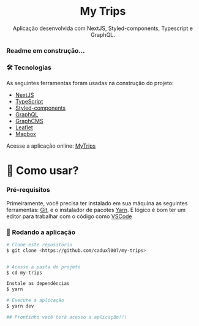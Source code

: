 <h1 align="center">My Trips</h1>
<p align="center">Aplicação desenvolvida com NextJS, Styled-components, Typescript e GraphQL.</p>

### Readme em construção...


### 🛠 Tecnologias

As seguintes ferramentas foram usadas na construção do projeto:  

- [NextJS](https://nextjs.org/)
- [TypeScript](https://www.typescriptlang.org/) 
- [Styled-components](https://styled-components.com/)
- [GraphQL](https://graphql.org/)
- [GraphCMS](https://graphcms.com/)
- [Leaflet](https://leafletjs.com/)
- [Mapbox](https://www.mapbox.com/)

Acesse a aplicação online: [MyTrips](https://my-trips-lime.vercel.app/)

<h1>📱 Como usar? </h1> 

### Pré-requisitos

Primeiramente, você precisa ter instalado em sua máquina as seguintes ferramentas:
[Git](https://git-scm.com), e o instalador de pacotes [Yarn](https://yarnpkg.com/). 
E lógico é bom ter um editor para trabalhar com o código como [VSCode](https://code.visualstudio.com/)

### 🎲 Rodando a aplicação

```bash
# Clone este repositório
$ git clone <https://github.com/caduxl007/my-trips>


# Acesse a pasta do projeto
$ cd my-trips

Instale as dependências
$ yarn

# Execute a aplicação
$ yarn dev

## Prontinho você terá acesso a aplicação!!! 
```
